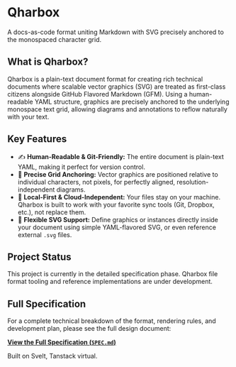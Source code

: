 # Qharbox
A docs-as-code format uniting Markdown with SVG precisely anchored to the monospaced character grid.

## What is Qharbox?

Qharbox is a plain-text document format for creating rich technical documents where scalable vector graphics (SVG) are treated as first-class citizens alongside GitHub Flavored Markdown (GFM). Using a human-readable YAML structure, graphics are precisely anchored to the underlying monospace text grid, allowing diagrams and annotations to reflow naturally with your text.

## Key Features

  * ✍️ **Human-Readable & Git-Friendly:** The entire document is plain-text YAML, making it perfect for version control.
  * 🎯 **Precise Grid Anchoring:** Vector graphics are positioned relative to individual characters, not pixels, for perfectly aligned, resolution-independent diagrams.
  * 🏡 **Local-First & Cloud-Independent:** Your files stay on your machine. Qharbox is built to work with your favorite sync tools (Git, Dropbox, etc.), not replace them.
  * 🔗 **Flexible SVG Support:** Define graphics or instances directly inside your document using simple YAML-flavored SVG, or even reference external `.svg` files.

## Project Status

This project is currently in the detailed specification phase. Qharbox file format tooling and reference implementations are under development.

## Full Specification

For a complete technical breakdown of the format, rendering rules, and development plan, please see the full design document:

[**View the Full Specification (`SPEC.md`)**](https://github.com/Xyvir/Qharbox/blob/main/docs/SPECS.md)

Built on Svelt, Tanstack virtual.
